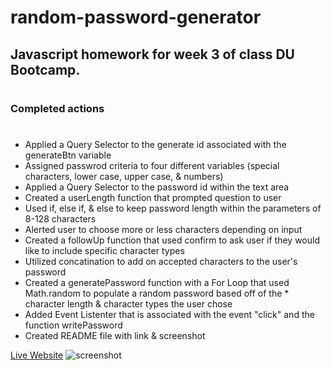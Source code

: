# random-password-generator
## Javascript homework for week 3 of class DU Bootcamp. 
#
### Completed actions
# 
* Applied a Query Selector to the generate id associated with the generateBtn variable
* Assigned passwrod criteria to four different variables (special characters, lower case, upper case, & numbers)
* Applied a Query Selector to the password id within the text area
* Created a userLength function that prompted question to user
* Used if, else if, & else to keep password length within the parameters of 8-128 characters
* Alerted user to choose more or less characters depending on input
* Created a followUp function that used confirm to ask user if they would like to include specific character types
* Utilized concatination to add on accepted characters to the user's password
* Created a generatePassword function with a For Loop that used Math.random to populate a random password based off of the * character length & character types the user chose
* Added Event Listenter that is associated with the event "click" and the function writePassword
* Created README file with link & screenshot

[Live Website](https://floki-themad.github.io/random-password-generator/)
![screenshot](https://imgur.com/tDdnsxG)
